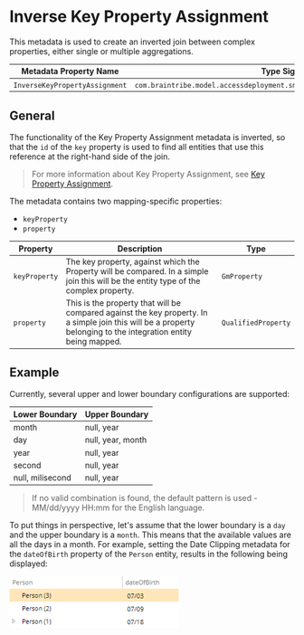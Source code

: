 # Inverse Key Property Assignment

This metadata is used to create an inverted join between complex properties, either single or multiple aggregations.

Metadata Property Name  | Type Signature  
------- | -----------
`InverseKeyPropertyAssignment` | `com.braintribe.model.accessdeployment.smart.meta.InverseKeyPropertyAssignment`

## General

The functionality of the Key Property Assignment metadata is inverted, so that the `id` of the `key` property is used to find all entities that use this reference at the right-hand side of the join.

> For more information about Key Property Assignment, see [Key Property Assignment](key_property.md).

The metadata contains two mapping-specific properties:

* `keyProperty`
* `property`

Property | Description | Type
------| --------- | -------
`keyProperty` | The key property, against which the Property will be compared. In a simple join this will be the entity type of the complex property. | `GmProperty`
`property` | This is the property that will be compared against the key property. In a simple join this will be a property belonging to the integration entity being mapped. | `QualifiedProperty`

## Example

Currently, several upper and lower boundary configurations are supported:

Lower Boundary | Upper Boundary
------| ---------
month | null, year
day | null, year, month
year | null, year
second | null, year
null, milisecond | null, year

>If no valid combination is found, the default pattern is used - MM/dd/yyyy HH:mm for the English language.

To put things in perspective, let's assume that the lower boundary is a `day` and the upper boundary is a `month`. This means that the available values are all the days in a month. For example, setting the Date Clipping metadata for the `dateOfBirth` property of the `Person` entity, results in the following being displayed:

![](../../images/date_clipping.png)